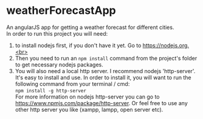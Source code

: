 # weatherForecastApp<br>
An angularJS app for getting a weather forecast for different cities.<br>
In order to run this project you will need:<br>
1) to install nodejs first, if you don't have it yet. Go to https://nodejs.org.<br>
2) Then you need to run an <code>npm install</code> command from the project's folder to get necessary nodejs packages.<br>
3) You will also need a local http server. I recommend nodejs 'http-server'. It's easy to install and use. In order to install it, you will want to run the following command from your terminal / cmd:<br>
<code>npm install -g http-server</code><br>
For more information on nodejs http-server you can go to https://www.npmjs.com/package/http-server. Or feel free to use any other http server you like (xampp, lampp, open server etc).

